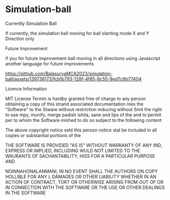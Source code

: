 # Simulation-ball

Currently Simulation Ball

 if currently, the simulation ball moving for ball slanting mode X and Y Direction only

 Future Improvement 

 if you for future improvement ball moving  in all directions using Javascript another language for future improvements 
 
 https://github.com/BalasuryaMCA2023/simulation-ball/assets/139736173/fcb1b793-128f-4f85-8c55-9ed7c6b77404

 Licence Information 
 
MIT License Termin is hardby granted free of charge to any person obtaining a copy of this strand associated documentation nies the "Software" to the Stware without 
restriction inducing without Smit the right to use mpy, munify, merge padish ishita, sane and lips of the and to permit per to whom the Software mished to do so subject to the following content

The above copyright notice seld this person notice stal be included in all copies or substantial portions of the

THE SOFTWARE IS PROVIDED "AS IS" WITHOUT WARRANTY OF ANY IND, EXPRESS OR IMPLIED, INCLUDING WULD NOT LIMITED TO THE WAURANTS OF SACHANTABILITY, HISS FOR A PARTICULAR PURPOSE AND 




NOINNAHONALANMANI, IN NO EVENT SHALL THE AUTHORS ON COPY HOLLIBLE FOR ANY L DAMAGES OR OTHER LIABILITY WHETHER IN AN ACTION OF CONTRACT, TORT OR OTHERWISE ARISING FROM
OUT OF OR IN CONNECTION WITH THE SOFTWARE OR THE USE OR OTHER DEALINGS IN THE SOFTWARE
